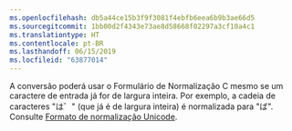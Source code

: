 ```yaml
---
ms.openlocfilehash: db5a44ce15b3f9f3081f4ebfb6eea6b9b3ae66d5
ms.sourcegitcommit: 1bb00d2f4343e73ae8d58668f02297a3cf10a4c1
ms.translationtype: HT
ms.contentlocale: pt-BR
ms.lasthandoff: 06/15/2019
ms.locfileid: "63877014"
---
```

A conversão poderá usar o Formulário de Normalização C mesmo se um caractere de entrada já for de largura inteira. Por exemplo, a cadeia de caracteres "は゛" (que já é de largura inteira) é normalizada para "ば". Consulte [Formato de normalização Unicode](https://unicode.org/reports/tr15).

